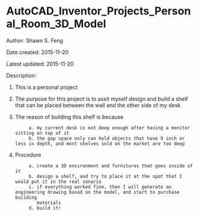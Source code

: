 # AutoCAD_Inventor_Projects_Personal_Room_3D_Model

Author: Shawn S. Feng

Date created: 2015-11-20

Latest updated: 2015-11-20

Description: 
1. This is a personal project

2. The purpose for this project is to assit myself design and build a shelf that can be placed between the wall and the other side of 
   my desk

3. The reason of building this shelf is because 

            a. my current desk is not deep enough after having a monitor sitting on top of it
            b. the gap space only can hold objects that have 9 inch or less in depth, and most shelves sold on the market are too deep

4. Procedure

            a. create a 3D environment and furnitures that goes inside of it
            b. design a shelf, and try to place it at the spot that I would put it in the real senario
            c. if everything worked fine, then I will generate an engineering drawing based on the model, and start to purchase building 
               materials
            d. build it!
